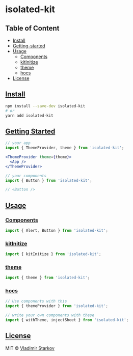 # isolated-kit

## Table of Content

* [Install](#install)
* [Getting-started](#getting-started)
* [Usage](#usage)
  * [Components](#components)
  * [kitInitize](#kitInitize)
  * [theme](#theme)
  * [hocs](#hocs)
* [License](#license)

## [Install](#install)

```sh
npm install --save-dev isolated-kit
# or
yarn add isolated-kit
```

## [Getting Started](#getting-started)

```jsx
// your app
import { ThemeProvider, theme } from 'isolated-kit';

<ThemeProvider theme={theme}>
  <App />
</ThemeProvider>

// your components
import { Button } from 'isolated-kit';

// <Button />
```

## [Usage](#usage)

### [Components](#components)

```js
import { Alert, Button } from 'isolated-kit';
```

### [kitInitize](#kitinitize)

```js
import { kitInitize } from 'isolated-kit';
```

### [theme](#theme)

```js
import { theme } from 'isolated-kit';
```

### [hocs](#hocs)

```js
// Use components with this
import { themeProvider } from 'isolated-kit';

// write your own components with these
import { withTheme, injectSheet } from 'isolated-kit';
```

## [License](#license)

MIT © [Vladimir Starkov][]

[Vladimir Starkov]: https://iamstarkov.com/
